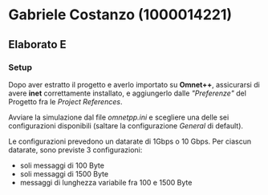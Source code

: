 # Gabriele Costanzo (1000014221)
## Elaborato E
### Setup

Dopo aver estratto il progetto e averlo importato su **Omnet++**, assicurarsi di avere **inet** correttamente installato, e aggiungerlo dalle *"Preferenze"* del Progetto fra le *Project References*.

Avviare la simulazione dal file *omnetpp.ini* e scegliere una delle sei configurazioni disponibili (saltare la configurazione *General* di default).

Le configurazioni prevedono un datarate di 1Gbps o 10 Gbps.
Per ciascun datarate, sono previste 3 configurazioni:
- soli messaggi di 100 Byte
- soli messaggi di 1500 Byte
- messaggi di lunghezza variabile fra 100 e 1500 Byte
